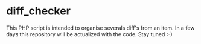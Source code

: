 # diff_checker
This PHP script is intended to organise severals diff's from an item.
In a few days this repository will be actualized with the code. Stay tuned :-)

